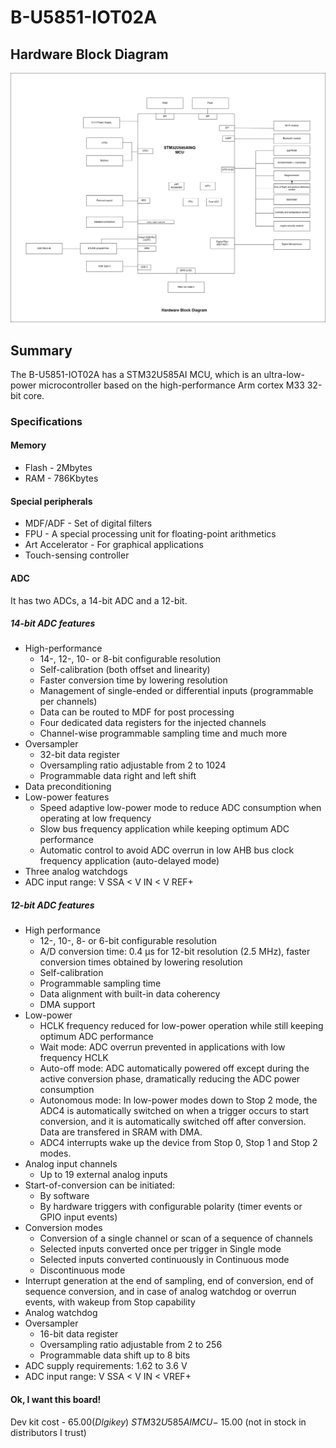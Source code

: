 # B-U5851-IOT02A

## Hardware Block Diagram

![alt text](https://github.com/Davidadebiyi/Making-Embedded-Systems-Course/blob/main/assignments/week-2/images/Discovery-IoT-board.drawio.png)


## Summary

The B-U5851-IOT02A has a STM32U585AI MCU, which is an ultra-low-power microcontroller based on the high-performance Arm cortex M33 32-bit core.

### Specifications

#### Memory

- Flash - 2Mbytes
- RAM - 786Kbytes

#### Special peripherals

- MDF/ADF - Set of digital filters 
- FPU - A special processing unit for floating-point arithmetics
- Art Accelerator - For graphical applications
- Touch-sensing controller

#### ADC

It has two ADCs, a 14-bit ADC and a 12-bit.

##### 14-bit ADC features
- High-performance
    - 14-, 12-, 10- or 8-bit configurable resolution
    - Self-calibration (both offset and linearity)
    - Faster conversion time by lowering resolution
    - Management of single-ended or differential inputs (programmable per channels)
    - Data can be routed to MDF for post processing
    - Four dedicated data registers for the injected channels
    - Channel-wise programmable sampling time
    and much more
- Oversampler
    - 32-bit data register
    - Oversampling ratio adjustable from 2 to 1024
    - Programmable data right and left shift
- Data preconditioning
- Low-power features
    - Speed adaptive low-power mode to reduce ADC consumption when operating at
    low frequency
    - Slow bus frequency application while keeping optimum ADC performance
    - Automatic control to avoid ADC overrun in low AHB bus clock frequency
    application (auto-delayed mode)
- Three analog watchdogs
- ADC input range: V SSA < V IN < V REF+

##### 12-bit ADC features
- High performance
    - 12-, 10-, 8- or 6-bit configurable resolution
    - A/D conversion time: 0.4 μs for 12-bit resolution (2.5 MHz), faster conversion
    times obtained by lowering resolution
    - Self-calibration
    - Programmable sampling time
    - Data alignment with built-in data coherency
    - DMA support
- Low-power
    - HCLK frequency reduced for low-power operation while still keeping optimum
    ADC performance
    - Wait mode: ADC overrun prevented in applications with low frequency HCLK
    - Auto-off mode: ADC automatically powered off except during the active
    conversion phase, dramatically reducing the ADC power consumption
    - Autonomous mode: In low-power modes down to Stop 2 mode, the ADC4 is
    automatically switched on when a trigger occurs to start conversion, and it is
    automatically switched off after conversion. Data are transfered in SRAM
    with DMA.
    - ADC4 interrupts wake up the device from Stop 0, Stop 1 and Stop 2 modes.
- Analog input channels
    - Up to 19 external analog inputs
- Start-of-conversion can be initiated:
    - By software
    - By hardware triggers with configurable polarity (timer events or GPIO input
    events)
- Conversion modes
    - Conversion of a single channel or scan of a sequence of channels
    - Selected inputs converted once per trigger in Single mode
    - Selected inputs converted continuously in Continuous mode
    - Discontinuous mode
- Interrupt generation at the end of sampling, end of conversion, end of sequence
conversion, and in case of analog watchdog or overrun events, with wakeup from Stop
capability
- Analog watchdog
- Oversampler
    - 16-bit data register
    - Oversampling ratio adjustable from 2 to 256
    - Programmable data shift up to 8 bits
- ADC supply requirements: 1.62 to 3.6 V
- ADC input range: V SSA < V IN < VREF+

#### Ok, I want this board!
Dev kit cost - $65.00 (DIgikey)\
STM32U585AI MCU - ~$15.00 (not in stock in distributors I trust)

